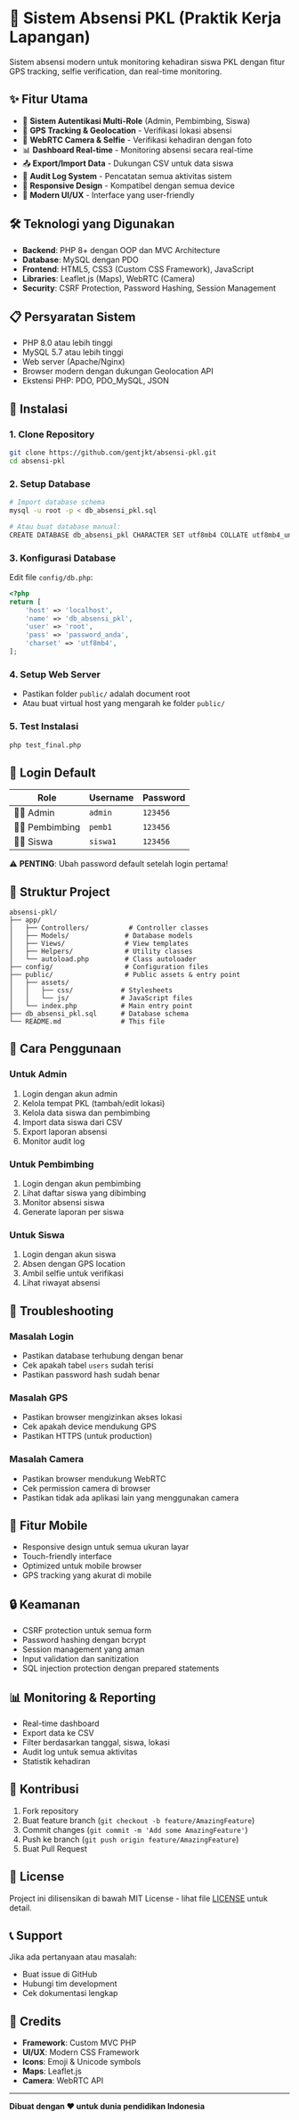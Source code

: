# 🏢 Sistem Absensi PKL (Praktik Kerja Lapangan)

Sistem absensi modern untuk monitoring kehadiran siswa PKL dengan fitur GPS tracking, selfie verification, dan real-time monitoring.

## ✨ Fitur Utama

- 🔐 **Sistem Autentikasi Multi-Role** (Admin, Pembimbing, Siswa)
- 📍 **GPS Tracking & Geolocation** - Verifikasi lokasi absensi
- 📸 **WebRTC Camera & Selfie** - Verifikasi kehadiran dengan foto
- 📊 **Dashboard Real-time** - Monitoring absensi secara real-time
- 📤 **Export/Import Data** - Dukungan CSV untuk data siswa
- 📝 **Audit Log System** - Pencatatan semua aktivitas sistem
- 📱 **Responsive Design** - Kompatibel dengan semua device
- 🎨 **Modern UI/UX** - Interface yang user-friendly

## 🛠️ Teknologi yang Digunakan

- **Backend**: PHP 8+ dengan OOP dan MVC Architecture
- **Database**: MySQL dengan PDO
- **Frontend**: HTML5, CSS3 (Custom CSS Framework), JavaScript
- **Libraries**: Leaflet.js (Maps), WebRTC (Camera)
- **Security**: CSRF Protection, Password Hashing, Session Management

## 📋 Persyaratan Sistem

- PHP 8.0 atau lebih tinggi
- MySQL 5.7 atau lebih tinggi
- Web server (Apache/Nginx)
- Browser modern dengan dukungan Geolocation API
- Ekstensi PHP: PDO, PDO_MySQL, JSON

## 🚀 Instalasi

### 1. Clone Repository
```bash
git clone https://github.com/gentjkt/absensi-pkl.git
cd absensi-pkl
```

### 2. Setup Database
```bash
# Import database schema
mysql -u root -p < db_absensi_pkl.sql

# Atau buat database manual:
CREATE DATABASE db_absensi_pkl CHARACTER SET utf8mb4 COLLATE utf8mb4_unicode_ci;
```

### 3. Konfigurasi Database
Edit file `config/db.php`:
```php
<?php
return [
    'host' => 'localhost',
    'name' => 'db_absensi_pkl',
    'user' => 'root',
    'pass' => 'password_anda',
    'charset' => 'utf8mb4',
];
```

### 4. Setup Web Server
- Pastikan folder `public/` adalah document root
- Atau buat virtual host yang mengarah ke folder `public/`

### 5. Test Instalasi
```bash
php test_final.php
```

## 🔑 Login Default

| Role | Username | Password |
|------|----------|----------|
| 👨‍💼 Admin | `admin` | `123456` |
| 👨‍🏫 Pembimbing | `pemb1` | `123456` |
| 👨‍🎓 Siswa | `siswa1` | `123456` |

⚠️ **PENTING**: Ubah password default setelah login pertama!

## 📁 Struktur Project

```
absensi-pkl/
├── app/
│   ├── Controllers/          # Controller classes
│   ├── Models/              # Database models
│   ├── Views/               # View templates
│   ├── Helpers/             # Utility classes
│   └── autoload.php         # Class autoloader
├── config/                  # Configuration files
├── public/                  # Public assets & entry point
│   ├── assets/
│   │   ├── css/            # Stylesheets
│   │   └── js/             # JavaScript files
│   └── index.php           # Main entry point
├── db_absensi_pkl.sql      # Database schema
└── README.md               # This file
```

## 🎯 Cara Penggunaan

### Untuk Admin
1. Login dengan akun admin
2. Kelola tempat PKL (tambah/edit lokasi)
3. Kelola data siswa dan pembimbing
4. Import data siswa dari CSV
5. Export laporan absensi
6. Monitor audit log

### Untuk Pembimbing
1. Login dengan akun pembimbing
2. Lihat daftar siswa yang dibimbing
3. Monitor absensi siswa
4. Generate laporan per siswa

### Untuk Siswa
1. Login dengan akun siswa
2. Absen dengan GPS location
3. Ambil selfie untuk verifikasi
4. Lihat riwayat absensi

## 🔧 Troubleshooting

### Masalah Login
- Pastikan database terhubung dengan benar
- Cek apakah tabel `users` sudah terisi
- Pastikan password hash sudah benar

### Masalah GPS
- Pastikan browser mengizinkan akses lokasi
- Cek apakah device mendukung GPS
- Pastikan HTTPS (untuk production)

### Masalah Camera
- Pastikan browser mendukung WebRTC
- Cek permission camera di browser
- Pastikan tidak ada aplikasi lain yang menggunakan camera

## 📱 Fitur Mobile

- Responsive design untuk semua ukuran layar
- Touch-friendly interface
- Optimized untuk mobile browser
- GPS tracking yang akurat di mobile

## 🔒 Keamanan

- CSRF protection untuk semua form
- Password hashing dengan bcrypt
- Session management yang aman
- Input validation dan sanitization
- SQL injection protection dengan prepared statements

## 📊 Monitoring & Reporting

- Real-time dashboard
- Export data ke CSV
- Filter berdasarkan tanggal, siswa, lokasi
- Audit log untuk semua aktivitas
- Statistik kehadiran

## 🤝 Kontribusi

1. Fork repository
2. Buat feature branch (`git checkout -b feature/AmazingFeature`)
3. Commit changes (`git commit -m 'Add some AmazingFeature'`)
4. Push ke branch (`git push origin feature/AmazingFeature`)
5. Buat Pull Request

## 📄 License

Project ini dilisensikan di bawah MIT License - lihat file [LICENSE](LICENSE) untuk detail.

## 📞 Support

Jika ada pertanyaan atau masalah:
- Buat issue di GitHub
- Hubungi tim development
- Cek dokumentasi lengkap

## 🎉 Credits

- **Framework**: Custom MVC PHP
- **UI/UX**: Modern CSS Framework
- **Icons**: Emoji & Unicode symbols
- **Maps**: Leaflet.js
- **Camera**: WebRTC API

---

**Dibuat dengan ❤️ untuk dunia pendidikan Indonesia**
